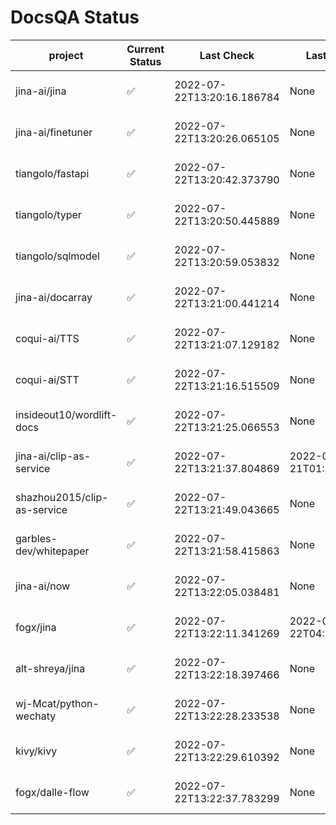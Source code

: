 # DocsQA Status

|          project          |Current Status|        Last Check        |      Last Downtime       |                      % Uptime                      |
|---------------------------|--------------|--------------------------|--------------------------|----------------------------------------------------|
|jina-ai/jina               |✅            |2022-07-22T13:20:16.186784|None                      |100.0 (since 2022-07-20 17:11:38.421227)            |
|jina-ai/finetuner          |✅            |2022-07-22T13:20:26.065105|None                      |100.0 (since 2022-07-20 17:11:38.421227)            |
|tiangolo/fastapi           |✅            |2022-07-22T13:20:42.373790|None                      |100.0 (since 2022-07-20 17:11:38.421227)            |
|tiangolo/typer             |✅            |2022-07-22T13:20:50.445889|None                      |100.0 (since 2022-07-20 17:11:38.421227)            |
|tiangolo/sqlmodel          |✅            |2022-07-22T13:20:59.053832|None                      |100.0 (since 2022-07-20 17:11:38.421227)            |
|jina-ai/docarray           |✅            |2022-07-22T13:21:00.441214|None                      |100.0 (since 2022-07-20 17:11:38.421227)            |
|coqui-ai/TTS               |✅            |2022-07-22T13:21:07.129182|None                      |100.0 (since 2022-07-20 17:11:38.421227)            |
|coqui-ai/STT               |✅            |2022-07-22T13:21:16.515509|None                      |100.0 (since 2022-07-20 17:11:38.421227)            |
|insideout10/wordlift-docs  |✅            |2022-07-22T13:21:25.066553|None                      |100.0 (since 2022-07-20 17:11:38.421227)            |
|jina-ai/clip-as-service    |✅            |2022-07-22T13:21:37.804869|2022-07-21T01:43:26.228623|57.7018967203405 (since 2022-07-20 17:11:38.421227) |
|shazhou2015/clip-as-service|✅            |2022-07-22T13:21:49.043665|None                      |100.0 (since 2022-07-20 17:11:38.421227)            |
|garbles-dev/whitepaper     |✅            |2022-07-22T13:21:58.415863|None                      |100.0 (since 2022-07-22 05:15:25.212266)            |
|jina-ai/now                |✅            |2022-07-22T13:22:05.038481|None                      |100.0 (since 2022-07-20 17:11:38.421227)            |
|fogx/jina                  |✅            |2022-07-22T13:22:11.341269|2022-07-22T04:27:22.362299|96.36523846238572 (since 2022-07-20 17:11:38.421227)|
|alt-shreya/jina            |✅            |2022-07-22T13:22:18.397466|None                      |100.0 (since 2022-07-20 17:11:38.421227)            |
|wj-Mcat/python-wechaty     |✅            |2022-07-22T13:22:28.233538|None                      |100.0 (since 2022-07-20 17:11:38.421227)            |
|kivy/kivy                  |✅            |2022-07-22T13:22:29.610392|None                      |100.0 (since 2022-07-20 17:11:38.421227)            |
|fogx/dalle-flow            |✅            |2022-07-22T13:22:37.783299|None                      |100.0 (since 2022-07-20 17:11:38.421227)            |
